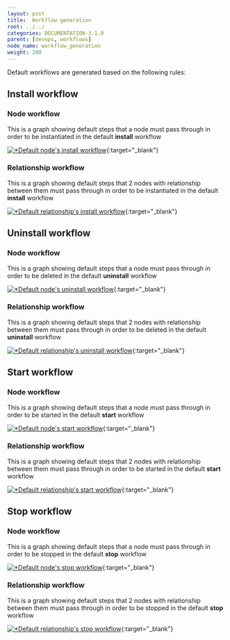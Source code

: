 ```yaml
---
layout: post
title:  Workflow generation
root: ../../
categories: DOCUMENTATION-3.1.0
parent: [devops, workflows]
node_name: workflow_generation
weight: 200
---
```


Default workflows are generated based on the following rules:

## Install workflow

### Node workflow

This is a graph showing default steps that a node must pass through in order to be instantiated in the default **install** workflow

[![*Default node's install workflow](../../images/3.1.0/concepts/install_wf_node.png)](../../images/3.1.0/concepts/install_wf_node.png){:target="_blank"}

### Relationship workflow

This is a graph showing default steps that 2 nodes with relationship between them must pass through in order to be instantiated in the default **install** workflow

[![*Default relationship's install workflow](../../images/3.1.0/concepts/install_wf_rel.png)](../../images/3.1.0/concepts/install_wf_rel.png){:target="_blank"}

## Uninstall workflow

### Node workflow

This is a graph showing default steps that a node must pass through in order to be deleted in the default **uninstall** workflow

[![*Default node's uninstall workflow](../../images/3.1.0/concepts/uninstall_wf_node.png)](../../images/3.1.0/concepts/uninstall_wf_node.png){:target="_blank"}

### Relationship workflow

This is a graph showing default steps that 2 nodes with relationship between them must pass through in order to be deleted in the default **uninstall** workflow

[![*Default relationship's uninstall workflow](../../images/3.1.0/concepts/uninstall_wf_rel.png)](../../images/3.1.0/concepts/uninstall_wf_rel.png){:target="_blank"}

## Start workflow

### Node workflow

This is a graph showing default steps that a node must pass through in order to be started in the default **start** workflow

[![*Default node's start workflow](../../images/3.1.0/concepts/start_wf_node.png)](../../images/3.1.0/concepts/start_wf_node.png){:target="_blank"}

### Relationship workflow

This is a graph showing default steps that 2 nodes with relationship between them must pass through in order to be started in the default **start** workflow

[![*Default relationship's start workflow](../../images/3.1.0/concepts/start_wf_rel.png)](../../images/3.1.0/concepts/start_wf_rel.png){:target="_blank"}

## Stop workflow

### Node workflow

This is a graph showing default steps that a node must pass through in order to be stopped in the default **stop** workflow

[![*Default node's stop workflow](../../images/3.1.0/concepts/stop_wf_node.png)](../../images/3.1.0/concepts/stop_wf_node.png){:target="_blank"}

### Relationship workflow

This is a graph showing default steps that 2 nodes with relationship between them must pass through in order to be stopped in the default **stop** workflow

[![*Default relationship's stop workflow](../../images/3.1.0/concepts/stop_wf_rel.png)](../../images/3.1.0/concepts/stop_wf_rel.png){:target="_blank"}
